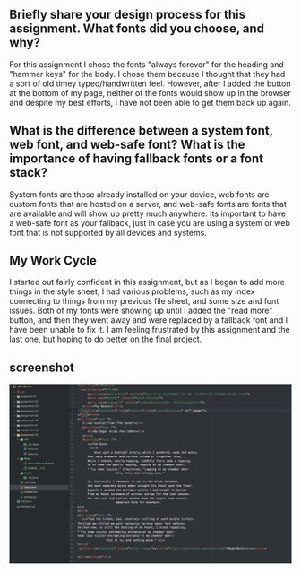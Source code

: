 ## Briefly share your design process for this assignment. What fonts did you choose, and why?
For this assignment I chose the fonts "always forever" for the heading and "hammer keys" for the body. I chose them because I thought that they had a sort of old timey typed/handwritten feel. However, after I added the button at the bottom of my page, neither of the fonts would show up in the browser and despite my best efforts, I have not been able to get them back up again.


##  What is the difference between a system font, web font, and web-safe font? What is the importance of having fallback fonts or a font stack?
System fonts are those already installed on your device, web fonts are custom fonts that are hosted on a server, and web-safe fonts are fonts that are available and will show up pretty much anywhere. Its important to have a web-safe font as your fallback, just in case you are using a system or web font that is not supported by all devices and systems.


## My Work Cycle
I started out fairly confident in this assignment, but as I began to add more things in the style sheet, I had various problems, such as my index connecting to things from my previous file sheet, and some size and font issues. Both of my fonts were showing up until I added the "read more" button, and then they went away and were replaced by a fallback font and I have been unable to fix it. I am feeling frustrated by this assignment and the last one, but hoping to do better on the final project.

## screenshot
 <img src="./images/MY SCREEN SHOT.png">
